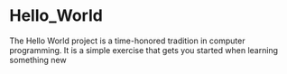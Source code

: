 # Hello_World
The Hello World project is a time-honored tradition in computer programming. It is a simple exercise that gets you started when learning something new
